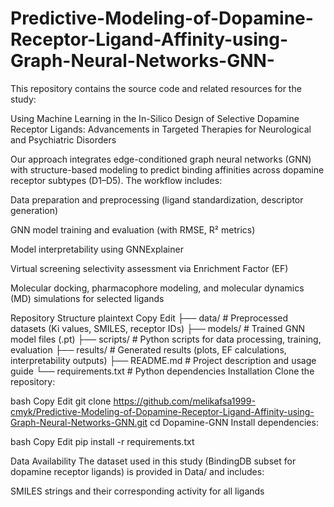 # Predictive-Modeling-of-Dopamine-Receptor-Ligand-Affinity-using-Graph-Neural-Networks-GNN-


This repository contains the source code and related resources for the study:

Using Machine Learning in the In-Silico Design of Selective Dopamine Receptor Ligands: Advancements in Targeted Therapies for Neurological and Psychiatric Disorders

Our approach integrates edge-conditioned graph neural networks (GNN) with structure-based modeling to predict binding affinities across dopamine receptor subtypes (D1–D5). The workflow includes:

Data preparation and preprocessing (ligand standardization, descriptor generation)

GNN model training and evaluation (with RMSE, R² metrics)

Model interpretability using GNNExplainer

Virtual screening selectivity assessment via Enrichment Factor (EF)

Molecular docking, pharmacophore modeling, and molecular dynamics (MD) simulations for selected ligands

Repository Structure
plaintext
Copy
Edit
├── data/               # Preprocessed datasets (Ki values, SMILES, receptor IDs)
├── models/             # Trained GNN model files (.pt)
├── scripts/            # Python scripts for data processing, training, evaluation
├── results/            # Generated results (plots, EF calculations, interpretability outputs)
├── README.md           # Project description and usage guide
└── requirements.txt    # Python dependencies
Installation
Clone the repository:

bash
Copy
Edit
git clone https://github.com/melikafsa1999-cmyk/Predictive-Modeling-of-Dopamine-Receptor-Ligand-Affinity-using-Graph-Neural-Networks-GNN.git
cd Dopamine-GNN
Install dependencies:

bash
Copy
Edit
pip install -r requirements.txt


Data Availability
The dataset used in this study (BindingDB subset for dopamine receptor ligands) is provided in Data/ and includes:

SMILES strings and their corresponding activity for all ligands




